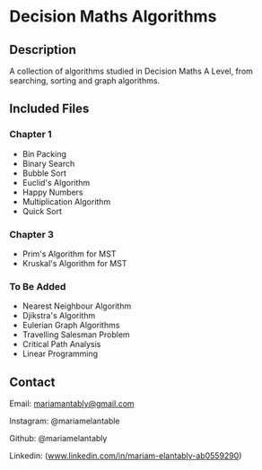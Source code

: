 # Decision Maths Algorithms

## Description
A collection of algorithms studied in Decision Maths A Level, from searching, sorting and graph algorithms. 

## Included Files
### Chapter 1
- Bin Packing
- Binary Search
- Bubble Sort
- Euclid's Algorithm
- Happy Numbers
- Multiplication Algorithm
- Quick Sort

### Chapter 3
- Prim's Algorithm for MST
- Kruskal's Algorithm for MST

### To Be Added
- Nearest Neighbour Algorithm
- Djikstra's Algorithm
- Eulerian Graph Algorithms
- Travelling Salesman Problem
- Critical Path Analysis
- Linear Programming

## Contact
Email: mariamantably@gmail.com

Instagram: @mariamelantable

Github: @mariamelantably

Linkedin: (www.linkedin.com/in/mariam-elantably-ab0559290)

